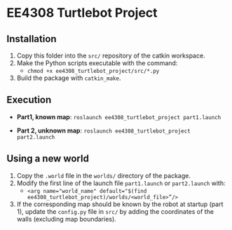 # EE4308 Turtlebot Project

## Installation
1. Copy this folder into the `src/` repository of the catkin workspace.
2. Make the Python scripts executable with the command: 
    * `chmod +x ee4308_turtlebot_project/src/*.py`
3. Build the package with `catkin_make`.

## Execution
* __Part1, known map__: `roslaunch ee4308_turtlebot_project part1.launch`

* __Part 2, unknown map__: `roslaunch ee4308_turtlebot_project part2.launch`

## Using a new world
1. Copy the `.world` file in the  `worlds/` directory of the package.
2. Modify the first line of the launch file `part1.launch` or `part2.launch` with:
    * `<arg name="world_name" default="$(find ee4308_turtlebot_project)/worlds/<world_file>”/>`
3. If the corresponding map should be known by the robot at startup (part 1), update the `config.py` file in `src/` by adding the coordinates of the walls (excluding map boundaries).